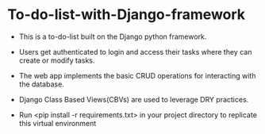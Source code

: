 # To-do-list-with-Django-framework
 + This is a to-do-list built on the Django python framework.  
 + Users get authenticated to login and access their tasks where they can create or modify tasks.  
 + The web app implements the basic CRUD operations for interacting with the database.  
 + Django Class Based Views(CBVs) are used to leverage DRY practices.
 
 + Run <pip install -r requirements.txt> in your project directory to replicate this virtual environment
